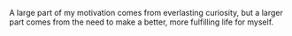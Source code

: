 A large part of my motivation comes from everlasting curiosity, but a larger part comes from the need to make a better, more fulfilling life for myself.
